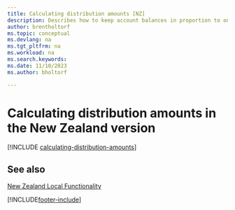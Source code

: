 ```yaml
---
title: Calculating distribution amounts [NZ]
description: Describes how to keep account balances in proportion to one another by reallocating the amount in one general ledger account to another.
author: brentholtorf
ms.topic: conceptual
ms.devlang: na
ms.tgt_pltfrm: na
ms.workload: na
ms.search.keywords:
ms.date: 11/10/2023
ms.author: bholtorf

---
```

# Calculating distribution amounts in the New Zealand version

[!INCLUDE [calculating-distribution-amounts](../includes/AUNZ/calculating-distribution-amounts.md)]

## See also

[New Zealand Local Functionality](new-zealand-local-functionality.md)  


[!INCLUDE[footer-include](../../includes/footer-banner.md)]